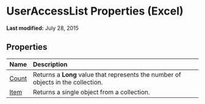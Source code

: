 
# UserAccessList Properties (Excel)

 **Last modified:** July 28, 2015


## Properties



|**Name**|**Description**|
|:-----|:-----|
| [Count](a162316a-de05-cb47-3afc-e4fbe3bcd661.md)|Returns a  **Long** value that represents the number of objects in the collection.|
| [Item](03395dce-ae25-771e-688c-19f74fd70921.md)|Returns a single object from a collection.|
